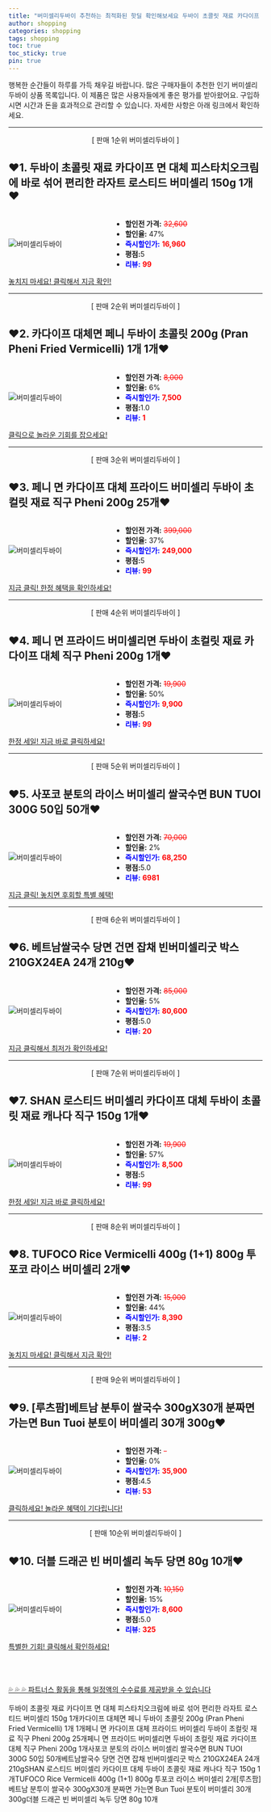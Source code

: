 ```yaml
---
title: "버미셀리두바이 추천하는 최적화된 핫딜 확인해보세요 두바이 초콜릿 재료 카다이프 면"
author: shopping
categories: shopping
tags: shopping
toc: true
toc_sticky: true
pin: true
---
```

행복한 순간들이 하루를 가득 채우길 바랍니다. 많은 구매자들이 추천한 인기 버미셀리두바이 상품 목록입니다. 이 제품은 많은 사용자들에게 좋은 평가를 받아왔어요. 구입하시면 시간과 돈을 효과적으로 관리할 수 있습니다. 자세한 사항은 아래 링크에서 확인하세요.

---
<p class="toplist" style="margin: 0 auto; display: block; width: fit-content;">[ 판매 1순위 버미셀리두바이 ]</p>

<h2><strong>❤️1. 두바이 초콜릿 재료 카다이프 면 대체 피스타치오크림에 바로 섞어 편리한 라자트 로스티드 버미셀리 150g 1개❤️</strong></h2>

<div style="display: flex; align-items: center;">
    <div style="flex: 0.4;">
        <img src="https://thumbnail7.coupangcdn.com/thumbnails/remote/230x230ex/image/vendor_inventory/dd8a/12799b2723cd51ca808b9c66fc0c5be0ffd158220f4c7a497b551054b862.png" alt="버미셀리두바이" style="max-width: 100%;">
    </div>
    <div style="flex: 0.6; margin-left: 10px;">
        <ul>
            <li><strong>할인전 가격:</strong> <del style="color: red;">32,600</del></li>
            <li><strong>할인율:</strong> 47%</li>
            <li><span style='color:blue'><strong>즉시할인가:</strong></span> <span style='color:red'><strong>16,960</strong></span></li>
            <li><strong>평점:</strong>5</li>
            <li><span style='color:blue'><strong>리뷰:</strong></span> <span style='color:red'><strong>99</strong></span></li>
        </ul>
    </div>
</div>
<div class="center">
    <a href="https://selin100587.github.io?lptag=AF9450613&subid=githubio&pageKey=8239378990&traceid=V0-153&itemId=23713251874&vendorItemId=90728538727" class="myButton">
        놓치지 마세요! 클릭해서 지금 확인!
    </a>
</div>


---
<p class="toplist" style="margin: 0 auto; display: block; width: fit-content;">[ 판매 2순위 버미셀리두바이 ]</p>

<h2><strong>❤️2. 카다이프 대체면 페니 두바이 초콜릿 200g (Pran Pheni Fried Vermicelli) 1개 1개❤️</strong></h2>

<div style="display: flex; align-items: center;">
    <div style="flex: 0.4;">
        <img src="https://thumbnail6.coupangcdn.com/thumbnails/remote/230x230ex/image/vendor_inventory/457e/18d9da016dcd9282f610240de431e4ac2b712bba07261fda63e0a6f50911.png" alt="버미셀리두바이" style="max-width: 100%;">
    </div>
    <div style="flex: 0.6; margin-left: 10px;">
        <ul>
            <li><strong>할인전 가격:</strong> <del style="color: red;">8,000</del></li>
            <li><strong>할인율:</strong> 6%</li>
            <li><span style='color:blue'><strong>즉시할인가:</strong></span> <span style='color:red'><strong>7,500</strong></span></li>
            <li><strong>평점:</strong>1.0</li>
            <li><span style='color:blue'><strong>리뷰:</strong></span> <span style='color:red'><strong>1</strong></span></li>
        </ul>
    </div>
</div>
<div class="center">
    <a href="https://selin100587.github.io?lptag=AF9450613&subid=githubio&pageKey=8243646779&traceid=V0-153&itemId=23466966000&vendorItemId=90680181252" class="myButton">
        클릭으로 놀라운 기회를 잡으세요!
    </a>
</div>


---
<p class="toplist" style="margin: 0 auto; display: block; width: fit-content;">[ 판매 3순위 버미셀리두바이 ]</p>

<h2><strong>❤️3. 페니 면 카다이프 대체 프라이드 버미셀리 두바이 초컬릿 재료 직구 Pheni 200g 25개❤️</strong></h2>

<div style="display: flex; align-items: center;">
    <div style="flex: 0.4;">
        <img src="https://thumbnail8.coupangcdn.com/thumbnails/remote/230x230ex/image/vendor_inventory/87f0/b0b40021ef451214764c9e34866f3eff837839f35b303e500bfc06cc651d.jpg" alt="버미셀리두바이" style="max-width: 100%;">
    </div>
    <div style="flex: 0.6; margin-left: 10px;">
        <ul>
            <li><strong>할인전 가격:</strong> <del style="color: red;">399,000</del></li>
            <li><strong>할인율:</strong> 37%</li>
            <li><span style='color:blue'><strong>즉시할인가:</strong></span> <span style='color:red'><strong>249,000</strong></span></li>
            <li><strong>평점:</strong>5</li>
            <li><span style='color:blue'><strong>리뷰:</strong></span> <span style='color:red'><strong>99</strong></span></li>
        </ul>
    </div>
</div>
<div class="center">
    <a href="https://selin100587.github.io?lptag=AF9450613&subid=githubio&pageKey=8233772627&traceid=V0-153&itemId=23766288757&vendorItemId=90790635194" class="myButton">
        지금 클릭! 한정 혜택을 확인하세요!
    </a>
</div>


---
<p class="toplist" style="margin: 0 auto; display: block; width: fit-content;">[ 판매 4순위 버미셀리두바이 ]</p>

<h2><strong>❤️4. 페니 면 프라이드 버미셀리면 두바이 초컬릿 재료 카다이프 대체 직구 Pheni 200g 1개❤️</strong></h2>

<div style="display: flex; align-items: center;">
    <div style="flex: 0.4;">
        <img src="https://thumbnail10.coupangcdn.com/thumbnails/remote/230x230ex/image/vendor_inventory/6bb0/4341899f7f70ea373d11f5842d033065719fbce10ad0ec92f1d40f5a2d6d.jpg" alt="버미셀리두바이" style="max-width: 100%;">
    </div>
    <div style="flex: 0.6; margin-left: 10px;">
        <ul>
            <li><strong>할인전 가격:</strong> <del style="color: red;">19,900</del></li>
            <li><strong>할인율:</strong> 50%</li>
            <li><span style='color:blue'><strong>즉시할인가:</strong></span> <span style='color:red'><strong>9,900</strong></span></li>
            <li><strong>평점:</strong>5</li>
            <li><span style='color:blue'><strong>리뷰:</strong></span> <span style='color:red'><strong>99</strong></span></li>
        </ul>
    </div>
</div>
<div class="center">
    <a href="https://selin100587.github.io?lptag=AF9450613&subid=githubio&pageKey=8233772627&traceid=V0-153&itemId=23700500833&vendorItemId=90725561732" class="myButton">
        한정 세일! 지금 바로 클릭하세요!
    </a>
</div>


---
<p class="toplist" style="margin: 0 auto; display: block; width: fit-content;">[ 판매 5순위 버미셀리두바이 ]</p>

<h2><strong>❤️5. 사포코 분토의 라이스 버미셀리 쌀국수면 BUN TUOI 300G 50입 50개❤️</strong></h2>

<div style="display: flex; align-items: center;">
    <div style="flex: 0.4;">
        <img src="https://thumbnail6.coupangcdn.com/thumbnails/remote/230x230ex/image/vendor_inventory/82d3/786592329fd09798c0ff34fb365a67238903493c1e5a1ea7dff5e9d4268e.jpg" alt="버미셀리두바이" style="max-width: 100%;">
    </div>
    <div style="flex: 0.6; margin-left: 10px;">
        <ul>
            <li><strong>할인전 가격:</strong> <del style="color: red;">70,000</del></li>
            <li><strong>할인율:</strong> 2%</li>
            <li><span style='color:blue'><strong>즉시할인가:</strong></span> <span style='color:red'><strong>68,250</strong></span></li>
            <li><strong>평점:</strong>5.0</li>
            <li><span style='color:blue'><strong>리뷰:</strong></span> <span style='color:red'><strong>6981</strong></span></li>
        </ul>
    </div>
</div>
<div class="center">
    <a href="https://selin100587.github.io?lptag=AF9450613&subid=githubio&pageKey=6741691449&traceid=V0-153&itemId=20663593531&vendorItemId=89013685237" class="myButton">
        지금 클릭! 놓치면 후회할 특별 혜택!
    </a>
</div>


---
<p class="toplist" style="margin: 0 auto; display: block; width: fit-content;">[ 판매 6순위 버미셀리두바이 ]</p>

<h2><strong>❤️6. 베트남쌀국수 당면 건면 잡채 빈버미셀리굿 박스 210GX24EA 24개 210g❤️</strong></h2>

<div style="display: flex; align-items: center;">
    <div style="flex: 0.4;">
        <img src="https://thumbnail10.coupangcdn.com/thumbnails/remote/230x230ex/image/vendor_inventory/5bde/ed48a3d6532496dfab75591f9381ed1eb6dc726d704d17d4b834a308af4b.jpg" alt="버미셀리두바이" style="max-width: 100%;">
    </div>
    <div style="flex: 0.6; margin-left: 10px;">
        <ul>
            <li><strong>할인전 가격:</strong> <del style="color: red;">85,000</del></li>
            <li><strong>할인율:</strong> 5%</li>
            <li><span style='color:blue'><strong>즉시할인가:</strong></span> <span style='color:red'><strong>80,600</strong></span></li>
            <li><strong>평점:</strong>5.0</li>
            <li><span style='color:blue'><strong>리뷰:</strong></span> <span style='color:red'><strong>20</strong></span></li>
        </ul>
    </div>
</div>
<div class="center">
    <a href="https://selin100587.github.io?lptag=AF9450613&subid=githubio&pageKey=7812097927&traceid=V0-153&itemId=2047347440&vendorItemId=90542892875" class="myButton">
        지금 클릭해서 최저가 확인하세요!
    </a>
</div>


---
<p class="toplist" style="margin: 0 auto; display: block; width: fit-content;">[ 판매 7순위 버미셀리두바이 ]</p>

<h2><strong>❤️7. SHAN 로스티드 버미셀리 카다이프 대체 두바이 초콜릿 재료 캐나다 직구 150g 1개❤️</strong></h2>

<div style="display: flex; align-items: center;">
    <div style="flex: 0.4;">
        <img src="https://thumbnail8.coupangcdn.com/thumbnails/remote/230x230ex/image/vendor_inventory/92c8/f3b954f93f078503b4b3bc4c77f5f9bfd7ee90f486a7ac23b8f70ce1eceb.jpg" alt="버미셀리두바이" style="max-width: 100%;">
    </div>
    <div style="flex: 0.6; margin-left: 10px;">
        <ul>
            <li><strong>할인전 가격:</strong> <del style="color: red;">19,900</del></li>
            <li><strong>할인율:</strong> 57%</li>
            <li><span style='color:blue'><strong>즉시할인가:</strong></span> <span style='color:red'><strong>8,500</strong></span></li>
            <li><strong>평점:</strong>5</li>
            <li><span style='color:blue'><strong>리뷰:</strong></span> <span style='color:red'><strong>99</strong></span></li>
        </ul>
    </div>
</div>
<div class="center">
    <a href="https://selin100587.github.io?lptag=AF9450613&subid=githubio&pageKey=8246306577&traceid=V0-153&itemId=23734524640&vendorItemId=90720754332" class="myButton">
        한정 세일! 지금 바로 클릭하세요!
    </a>
</div>


---
<p class="toplist" style="margin: 0 auto; display: block; width: fit-content;">[ 판매 8순위 버미셀리두바이 ]</p>

<h2><strong>❤️8. TUFOCO Rice Vermicelli 400g (1+1) 800g 투포코 라이스 버미셀리 2개❤️</strong></h2>

<div style="display: flex; align-items: center;">
    <div style="flex: 0.4;">
        <img src="https://thumbnail10.coupangcdn.com/thumbnails/remote/230x230ex/image/vendor_inventory/1ff2/b2f610192375bb6de477b15a45a07c8a87f816dd102ad5bdc203dbf26530.jpg" alt="버미셀리두바이" style="max-width: 100%;">
    </div>
    <div style="flex: 0.6; margin-left: 10px;">
        <ul>
            <li><strong>할인전 가격:</strong> <del style="color: red;">15,000</del></li>
            <li><strong>할인율:</strong> 44%</li>
            <li><span style='color:blue'><strong>즉시할인가:</strong></span> <span style='color:red'><strong>8,390</strong></span></li>
            <li><strong>평점:</strong>3.5</li>
            <li><span style='color:blue'><strong>리뷰:</strong></span> <span style='color:red'><strong>2</strong></span></li>
        </ul>
    </div>
</div>
<div class="center">
    <a href="https://selin100587.github.io?lptag=AF9450613&subid=githubio&pageKey=7728998919&traceid=V0-153&itemId=20764206374&vendorItemId=87834276356" class="myButton">
        놓치지 마세요! 클릭해서 지금 확인!
    </a>
</div>


---
<p class="toplist" style="margin: 0 auto; display: block; width: fit-content;">[ 판매 9순위 버미셀리두바이 ]</p>

<h2><strong>❤️9. [루츠팜]베트남 분투이 쌀국수 300gX30개 분짜면 가는면 Bun Tuoi 분토이 버미셀리 30개 300g❤️</strong></h2>

<div style="display: flex; align-items: center;">
    <div style="flex: 0.4;">
        <img src="https://thumbnail7.coupangcdn.com/thumbnails/remote/230x230ex/image/vendor_inventory/736a/b50cd1fcabb6286d4216b93b38dff19a32a1b0656e06fdfcaf2bc5fc803d.jpg" alt="버미셀리두바이" style="max-width: 100%;">
    </div>
    <div style="flex: 0.6; margin-left: 10px;">
        <ul>
            <li><strong>할인전 가격:</strong> <del style="color: red;">-</del></li>
            <li><strong>할인율:</strong> 0%</li>
            <li><span style='color:blue'><strong>즉시할인가:</strong></span> <span style='color:red'><strong>35,900</strong></span></li>
            <li><strong>평점:</strong>4.5</li>
            <li><span style='color:blue'><strong>리뷰:</strong></span> <span style='color:red'><strong>53</strong></span></li>
        </ul>
    </div>
</div>
<div class="center">
    <a href="https://selin100587.github.io?lptag=AF9450613&subid=githubio&pageKey=7219416525&traceid=V0-153&itemId=18290878954&vendorItemId=84690107116" class="myButton">
        클릭하세요! 놀라운 혜택이 기다립니다!
    </a>
</div>


---
<p class="toplist" style="margin: 0 auto; display: block; width: fit-content;">[ 판매 10순위 버미셀리두바이 ]</p>

<h2><strong>❤️10. 더블 드래곤 빈 버미셀리 녹두 당면 80g 10개❤️</strong></h2>

<div style="display: flex; align-items: center;">
    <div style="flex: 0.4;">
        <img src="https://thumbnail9.coupangcdn.com/thumbnails/remote/230x230ex/image/retail/images/2023/01/11/15/7/1ef4cc3b-4698-423c-890c-3a9ada218736.jpg" alt="버미셀리두바이" style="max-width: 100%;">
    </div>
    <div style="flex: 0.6; margin-left: 10px;">
        <ul>
            <li><strong>할인전 가격:</strong> <del style="color: red;">10,150</del></li>
            <li><strong>할인율:</strong> 15%</li>
            <li><span style='color:blue'><strong>즉시할인가:</strong></span> <span style='color:red'><strong>8,600</strong></span></li>
            <li><strong>평점:</strong>5.0</li>
            <li><span style='color:blue'><strong>리뷰:</strong></span> <span style='color:red'><strong>325</strong></span></li>
        </ul>
    </div>
</div>
<div class="center">
    <a href="https://selin100587.github.io?lptag=AF9450613&subid=githubio&pageKey=7057801383&traceid=V0-153&itemId=17489961445&vendorItemId=84657340051" class="myButton">
        특별한 기회! 클릭해서 확인하세요!
    </a>
</div>

<br><br><br>[💦 💦 💦 파트너스 활동을 통해 일정액의 수수료를 제공받을 수 있습니다](https://link.coupang.com/a/bcpT2c)<br><br>두바이 초콜릿 재료 카다이프 면 대체 피스타치오크림에 바로 섞어 편리한 라자트 로스티드 버미셀리 150g 1개카다이프 대체면 페니 두바이 초콜릿 200g (Pran Pheni Fried Vermicelli) 1개 1개페니 면 카다이프 대체 프라이드 버미셀리 두바이 초컬릿 재료 직구 Pheni 200g 25개페니 면 프라이드 버미셀리면 두바이 초컬릿 재료 카다이프 대체 직구 Pheni 200g 1개사포코 분토의 라이스 버미셀리 쌀국수면 BUN TUOI 300G 50입 50개베트남쌀국수 당면 건면 잡채 빈버미셀리굿 박스 210GX24EA 24개 210gSHAN 로스티드 버미셀리 카다이프 대체 두바이 초콜릿 재료 캐나다 직구 150g 1개TUFOCO Rice Vermicelli 400g (1+1) 800g 투포코 라이스 버미셀리 2개[루츠팜]베트남 분투이 쌀국수 300gX30개 분짜면 가는면 Bun Tuoi 분토이 버미셀리 30개 300g더블 드래곤 빈 버미셀리 녹두 당면 80g 10개